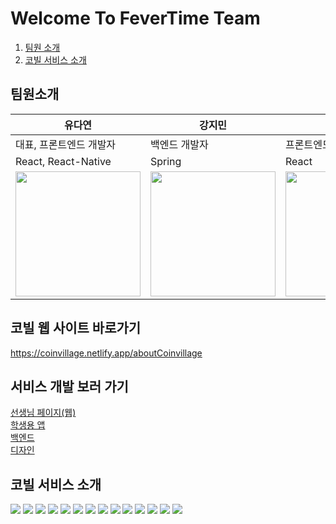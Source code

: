 # Welcome To FeverTime Team

1. [팀원 소개](#팀원-소개)
2. [코빌 서비스 소개](#코빌-서비스-소개)

## 팀원소개
|유다연|강지민|이주현|
|---|---|---|
|대표, 프론트엔드 개발자|백엔드 개발자|프론트엔드 개발자|
|React, React-Native|Spring|React|
| <a href='https://github.com/manyyeon'><img src='https://user-images.githubusercontent.com/87538540/198532835-b0cb76be-53ba-4d2c-bb0d-2e2286915fa5.jpeg' width='200px'/></a> |<a href='https://github.com/jmk307'><img src='https://avatars.githubusercontent.com/u/84773954?v=4' width='200px'/></a>|<a href='https://github.com/JZU0'><img src='https://user-images.githubusercontent.com/87538540/198533809-6f57e20c-6661-410a-8cbb-9e1bd9c1b4e0.png' width='200px'/>|
  
## 코빌 웹 사이트 바로가기
https://coinvillage.netlify.app/aboutCoinvillage

## 서비스 개발 보러 가기

[선생님 페이지(웹)](https://github.com/FeverTimeTeam/coinvillage-front)<br>
[학생용 앱](https://github.com/FeverTimeTeam/coinvillageApp)<br>
[백엔드](https://github.com/FeverTimeTeam/coinvillage-back)<br>
[디자인](https://www.figma.com/file/jn5ZJ8srOJkpx0YIXD19Ts/%EA%B5%AD%EB%AF%BC%EC%9D%80%ED%96%89-%EA%B3%B5%EB%AA%A8%EC%A0%84?node-id=0%3A1)


## 코빌 서비스 소개
<img src="https://user-images.githubusercontent.com/87538540/190533767-bc4b0940-81dd-4520-9eb0-4652ae7f4555.png" />
<img src="https://user-images.githubusercontent.com/87538540/190533813-0fec501f-3491-42ac-8b57-9094141985c1.png" />
<img src="https://user-images.githubusercontent.com/87538540/190533984-73c1743f-e4cc-4c10-8ba0-b858ba854d80.png" />
<img src="https://user-images.githubusercontent.com/87538540/190534010-d1e6fbb9-6eff-4969-8430-3584e0bbd1d0.png" />
<img src="https://user-images.githubusercontent.com/87538540/190534041-c5c8c439-8904-49bc-b950-4d29b8cfe36a.png" />
<img src="https://user-images.githubusercontent.com/87538540/190534150-d59add41-8f30-419d-9025-70b5549d344f.png" />
<img src="https://user-images.githubusercontent.com/87538540/190541772-2511d0bc-e1e5-4875-8dee-6f94e514c022.png" />
<img src="https://user-images.githubusercontent.com/87538540/190541787-74147924-5a46-44b6-ac83-6f431baf703f.png" />
<img src="https://user-images.githubusercontent.com/87538540/190541803-c71ff8be-bb6a-4d8d-8a66-7ddf6a6481be.png" />
<img src="https://user-images.githubusercontent.com/87538540/190542247-21ab38db-08b2-473f-9e82-9a054d6f37fc.png" />
<img src="https://user-images.githubusercontent.com/87538540/190542257-80ec0a83-c262-45a6-bfa2-f60aac5dff89.png" />
<img src="https://user-images.githubusercontent.com/87538540/190542267-7b8d689f-9950-48cb-af87-fb41e1c8d164.png" />
<img src="https://user-images.githubusercontent.com/87538540/190542273-bcb7e3be-a11e-4491-973e-a6be3972368b.png" />
<img src="https://user-images.githubusercontent.com/87538540/190542277-6459eb05-8e5b-44e6-a2f2-36137541587f.png" />

